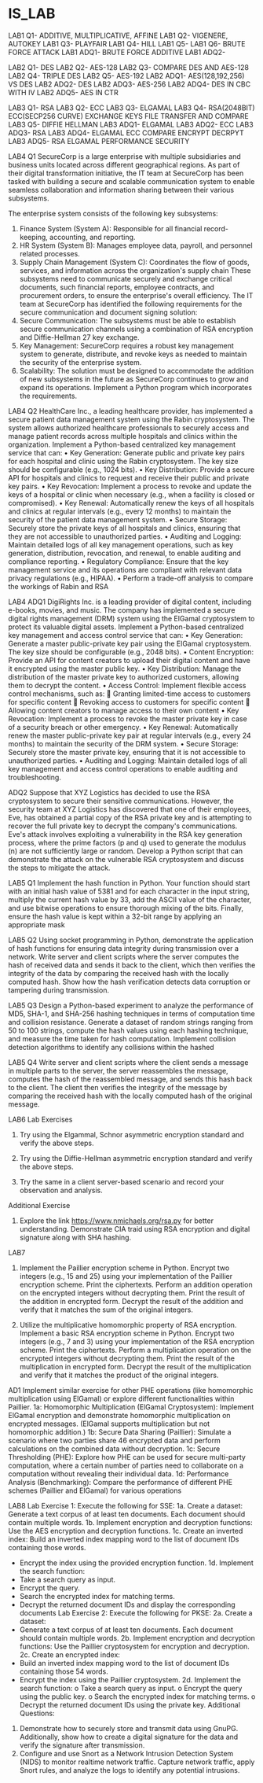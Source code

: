 # IS_LAB
LAB1 Q1- ADDITIVE, MULTIPLICATIVE, AFFINE
LAB1 Q2- VIGENERE, AUTOKEY
LAB1 Q3- PLAYFAIR
LAB1 Q4- HILL
LAB1 Q5-
LAB1 Q6- BRUTE FORCE ATTACK
LAB1 ADQ1- BRUTE FORCE ADDITIVE
LAB1 ADQ2-

LAB2 Q1- DES
LAB2 Q2- AES-128
LAB2 Q3- COMPARE DES AND AES-128
LAB2 Q4- TRIPLE DES
LAB2 Q5- AES-192
LAB2 ADQ1- AES(128,192,256) VS DES 
LAB2 ADQ2- DES
LAB2 ADQ3- AES-256
LAB2 ADQ4- DES IN CBC WITH IV
LAB2 ADQ5- AES IN CTR 

LAB3 Q1- RSA
LAB3 Q2- ECC
LAB3 Q3- ELGAMAL
LAB3 Q4- RSA(2048BIT) ECC(SECP256 CURVE) EXCHANGE KEYS FILE TRANSFER AND COMPARE
LAB3 Q5- DIFFIE HELLMAN
LAB3 ADQ1- ELGAMAL
LAB3 ADQ2- ECC
LAB3 ADQ3- RSA
LAB3 ADQ4- ELGAMAL ECC COMPARE ENCRYPT DECRPYT
LAB3 ADQ5- RSA ELGAMAL PERFORMANCE SECURITY

LAB4
Q1
SecureCorp is a large enterprise with multiple subsidiaries and business units located
across different geographical regions. As part of their digital transformation initiative,
the IT team at SecureCorp has been tasked with building a secure and scalable
communication system to enable seamless collaboration and information sharing
between their various subsystems.

The enterprise system consists of the following key subsystems:
1. Finance System (System A): Responsible for all financial record-keeping, accounting,
and reporting.
2. HR System (System B): Manages employee data, payroll, and personnel related
processes.
3. Supply Chain Management (System C): Coordinates the flow of goods, services, and
information across the organization's supply chain
These subsystems need to communicate securely and exchange critical documents, such
financial reports, employee contracts, and procurement orders, to ensure the enterprise's
overall efficiency.
The IT team at SecureCorp has identified the following requirements for the secure
communication and document signing solution:
1. Secure Communication: The subsystems must be able to establish secure
communication channels using a combination of RSA encryption and Diffie-Hellman
27
key exchange.
2. Key Management: SecureCorp requires a robust key management system to generate,
distribute, and revoke keys as needed to maintain the security of the enterprise system.
3. Scalability: The solution must be designed to accommodate the addition of new
subsystems in the future as SecureCorp continues to grow and expand its operations.
Implement a Python program which incorporates the requirements.

LAB4 Q2
HealthCare Inc., a leading healthcare provider, has implemented a secure patient data
management system using the Rabin cryptosystem. The system allows authorized
healthcare professionals to securely access and manage patient records across multiple
hospitals and clinics within the organization. Implement a Python-based centralized key
management service that can:
• Key Generation: Generate public and private key pairs for each hospital and clinic
using the Rabin cryptosystem. The key size should be configurable (e.g., 1024 bits).
• Key Distribution: Provide a secure API for hospitals and clinics to request and receive
their public and private key pairs.
• Key Revocation: Implement a process to revoke and update the keys of a hospital or
clinic when necessary (e.g., when a facility is closed or compromised).
• Key Renewal: Automatically renew the keys of all hospitals and clinics at regular
intervals (e.g., every 12 months) to maintain the security of the patient data management
system.
• Secure Storage: Securely store the private keys of all hospitals and clinics, ensuring
that they are not accessible to unauthorized parties.
• Auditing and Logging: Maintain detailed logs of all key management operations, such
as key generation, distribution, revocation, and renewal, to enable auditing and
compliance reporting.
• Regulatory Compliance: Ensure that the key management service and its operations are
compliant with relevant data privacy regulations (e.g., HIPAA).
• Perform a trade-off analysis to compare the workings of Rabin and RSA

LAB4 ADQ1
DigiRights Inc. is a leading provider of digital content, including e-books, movies, and
music. The company has implemented a secure digital rights management (DRM)
system using the ElGamal cryptosystem to protect its valuable digital assets.
Implement a Python-based centralized key management and access control service that
can:
• Key Generation: Generate a master public-private key pair using the ElGamal
cryptosystem. The key size should be configurable (e.g., 2048 bits).
• Content Encryption: Provide an API for content creators to upload their digital content
and have it encrypted using the master public key.
• Key Distribution: Manage the distribution of the master private key to authorized
customers, allowing them to decrypt the content.
• Access Control: Implement flexible access control mechanisms, such as:
 Granting limited-time access to customers for specific content
 Revoking access to customers for specific content
 Allowing content creators to manage access to their own content
• Key Revocation: Implement a process to revoke the master private key in case of a
security breach or other emergency.
• Key Renewal: Automatically renew the master public-private key pair at regular
intervals (e.g., every 24 months) to maintain the security of the DRM system.
• Secure Storage: Securely store the master private key, ensuring that it is not accessible
to unauthorized parties.
• Auditing and Logging: Maintain detailed logs of all key management and access
control operations to enable auditing and troubleshooting.

ADQ2
Suppose that XYZ Logistics has decided to use the RSA cryptosystem to secure their
sensitive communications. However, the security team at XYZ Logistics has discovered
that one of their employees, Eve, has obtained a partial copy of the RSA private key and
is attempting to recover the full private key to decrypt the company's communications.
Eve's attack involves exploiting a vulnerability in the RSA key generation process,
where the prime factors (p and q) used to generate the modulus (n) are not sufficiently
large or random.
Develop a Python script that can demonstrate the attack on the vulnerable RSA
cryptosystem and discuss the steps to mitigate the attack.

LAB5 Q1
Implement the hash function in Python. Your function should start with an initial hash
value of 5381 and for each character in the input string, multiply the current hash value
by 33, add the ASCII value of the character, and use bitwise operations to ensure
thorough mixing of the bits. Finally, ensure the hash value is kept within a 32-bit range
by applying an appropriate mask

LAB5 Q2
Using socket programming in Python, demonstrate the application of hash functions
for ensuring data integrity during transmission over a network. Write server and client
scripts where the server computes the hash of received data and sends it back to the
client, which then verifies the integrity of the data by comparing the received hash with
the locally computed hash. Show how the hash verification detects data corruption
or tampering during transmission.

LAB5 Q3
Design a Python-based experiment to analyze the performance of MD5, SHA-1, and
SHA-256 hashing techniques in terms of computation time and collision resistance.
Generate a dataset of random strings ranging from 50 to 100 strings, compute the hash
values using each hashing technique, and measure the time taken for hash computation.
Implement collision detection algorithms to identify any collisions within the hashed

LAB5 Q4
Write server and client scripts where the client sends a message in multiple parts to
the server, the server reassembles the message, computes the hash of the reassembled
message, and sends this hash back to the client. The client then verifies the integrity of
the message by comparing the received hash with the locally computed hash of the
original message.

LAB6
Lab Exercises
1. Try using the Elgammal, Schnor asymmetric encryption standard and verify the above
steps.

3. Try using the Diffie-Hellman asymmetric encryption standard and verify the above
steps.

5. Try the same in a client server-based scenario and record your observation and
analysis.

Additional Exercise
1. Explore the link https://www.nmichaels.org/rsa.py for better understanding.
Demonstrate CIA traid using RSA encryption and digital signature along with SHA
hashing.


LAB7
1. Implement the Paillier encryption scheme in Python. Encrypt two integers (e.g., 15
and 25) using your implementation of the Paillier encryption scheme. Print the
ciphertexts. Perform an addition operation on the encrypted integers without decrypting
them. Print the result of the addition in encrypted form. Decrypt the result of the addition
and verify that it matches the sum of the original integers.

3. Utilize the multiplicative homomorphic property of RSA encryption. Implement a
basic RSA encryption scheme in Python. Encrypt two integers (e.g., 7 and 3) using your
implementation of the RSA encryption scheme. Print the ciphertexts. Perform a
multiplication operation on the encrypted integers without decrypting them. Print the
result of the multiplication in encrypted form. Decrypt the result of the multiplication
and verify that it matches the product of the original integers.

AD1
Implement similar exercise for other PHE operations (like homomorphic multiplication
using ElGamal) or explore different functionalities within Paillier.
1a: Homomorphic Multiplication (ElGamal Cryptosystem): Implement ElGamal
encryption and demonstrate homomorphic multiplication on encrypted messages.
(ElGamal supports multiplication but not homomorphic addition.)
1b: Secure Data Sharing (Paillier): Simulate a scenario where two parties share
46
encrypted data and perform calculations on the combined data without decryption.
1c: Secure Thresholding (PHE): Explore how PHE can be used for secure multi-party
computation, where a certain number of parties need to collaborate on a computation
without revealing their individual data.
1d: Performance Analysis (Benchmarking): Compare the performance of different
PHE schemes (Paillier and ElGamal) for various operations

LAB8
Lab Exercise 1: Execute the following for SSE:
1a. Create a dataset: Generate a text corpus of at least ten documents. Each document
should contain multiple words.
1b. Implement encryption and decryption functions: Use the AES encryption and
decryption functions.
1c. Create an inverted index: Build an inverted index mapping word to the list of
document IDs containing those words.
- Encrypt the index using the provided encryption function.
1d. Implement the search function:
- Take a search query as input.
- Encrypt the query.
- Search the encrypted index for matching terms.
- Decrypt the returned document IDs and display the corresponding documents
Lab Exercise 2: Execute the following for PKSE:
2a. Create a dataset:
- Generate a text corpus of at least ten documents. Each document should contain
multiple words.
2b. Implement encryption and decryption functions: Use the Paillier cryptosystem for
encryption and decryption.
2c. Create an encrypted index:
- Build an inverted index mapping word to the list of document IDs containing those
54
words.
- Encrypt the index using the Paillier cryptosystem.
2d. Implement the search function:
o Take a search query as input.
o Encrypt the query using the public key.
o Search the encrypted index for matching terms.
o Decrypt the returned document IDs using the private key.
Additional Questions:
1. Demonstrate how to securely store and transmit data using GnuPG. Additionally,
show how to create a digital signature for the data and verify the signature after
transmission.
2. Configure and use Snort as a Network Intrusion Detection System (NIDS) to monitor
realtime network traffic. Capture network traffic, apply Snort rules, and analyze the logs
to identify any potential intrusions.
